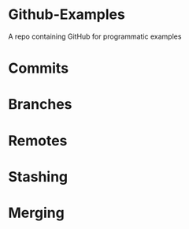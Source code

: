 # Github-Examples
A repo containing GitHub for programmatic examples

# Commits

# Branches

# Remotes

# Stashing

# Merging

